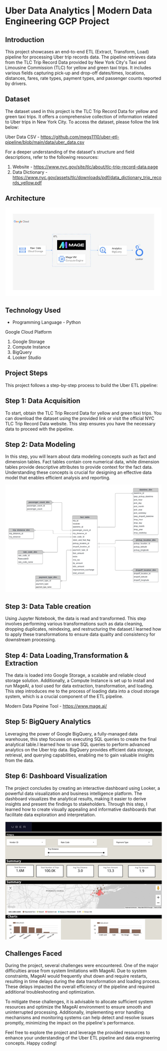 # Uber Data Analytics | Modern Data Engineering GCP Project

## Introduction

This project showcases an end-to-end ETL (Extract, Transform, Load) pipeline for processing Uber trip records data. The pipeline retrieves data from the TLC Trip Record Data provided by New York City's Taxi and Limousine Commission (TLC) for yellow and green taxi trips. It includes various fields capturing pick-up and drop-off dates/times, locations, distances, fares, rate types, payment types, and passenger counts reported by drivers.

## Dataset

The dataset used in this project is the TLC Trip Record Data for yellow and green taxi trips. It offers a comprehensive collection of information related to Uber trips in New York City. To access the dataset, please follow the link below:

Uber Data CSV - https://github.com/megs1110/uber-etl-pipeline/blob/main/data/uber_data.csv

For a deeper understanding of the dataset's structure and field descriptions, refer to the following resources:

1. Website - https://www.nyc.gov/site/tlc/about/tlc-trip-record-data.page
2. Data Dictionary - https://www.nyc.gov/assets/tlc/downloads/pdf/data_dictionary_trip_records_yellow.pdf

## Architecture 
<img src="architecture.jpeg">

## Technology Used
- Programming Language - Python

Google Cloud Platform
1. Google Storage
2. Compute Instance 
3. BigQuery
4. Looker Studio

## Project Steps
This project follows a step-by-step process to build the Uber ETL pipeline:

## Step 1: Data Acquisition
To start, obtain the TLC Trip Record Data for yellow and green taxi trips. You can download the dataset using the provided link or visit the official NYC TLC Trip Record Data website. This step ensures you have the necessary data to proceed with the pipeline.

## Step 2: Data Modeling
In this step, you will learn about data modeling concepts such as fact and dimension tables. Fact tables contain core numerical data, while dimension tables provide descriptive attributes to provide context for the fact data. Understanding these concepts is crucial for designing an effective data model that enables efficient analysis and reporting.

<img src="data_model.jpeg">

## Step 3: Data Table creation
Using Jupyter Notebook, the data is read and transformed. This step involves performing various transformations such as data cleaning, dropping duplicates, reindexing, and restructuring the dataset.I learned how to apply these transformations to ensure data quality and consistency for downstream processing.

## Step 4: Data Loading,Transformation & Extraction
The data is loaded into Google Storage, a scalable and reliable cloud storage solution. Additionally, a Compute Instance is set up to install and run MageAI, a tool used for data extraction, transformation, and loading. This step introduces me to the process of loading data into a cloud storage system, which is a crucial component of the ETL pipeline.

Modern Data Pipeine Tool - https://www.mage.ai/

## Step 5: BigQuery Analytics
Leveraging the power of Google BigQuery, a fully-managed data warehouse, this step focuses on executing SQL queries to create the final analytical table.I learned how to use SQL queries to perform advanced analytics on the Uber trip data. BigQuery provides efficient data storage, retrieval, and querying capabilities, enabling me to gain valuable insights from the data.

## Step 6: Dashboard Visualization
The project concludes by creating an interactive dashboard using Looker, a powerful data visualization and business intelligence platform. The dashboard visualizes the analytical results, making it easier to derive insights and present the findings to stakeholders. Through this step, I learned how to create visually appealing and informative dashboards that facilitate data exploration and interpretation.

<img src="Uber_Dashboard _page-0001.jpeg">

## Challenges Faced
During the project, several challenges were encountered. One of the major difficulties arose from system limitations with MageAI. Due to system constraints, MageAI would frequently shut down and require restarts, resulting in time delays during the data transformation and loading process. These delays impacted the overall efficiency of the pipeline and required additional troubleshooting and optimization.

To mitigate these challenges, it is advisable to allocate sufficient system resources and optimize the MageAI environment to ensure smooth and uninterrupted processing. Additionally, implementing error handling mechanisms and monitoring systems can help detect and resolve issues promptly, minimizing the impact on the pipeline's performance.

Feel free to explore the project and leverage the provided resources to enhance your understanding of the Uber ETL pipeline and data engineering concepts. Happy coding!





